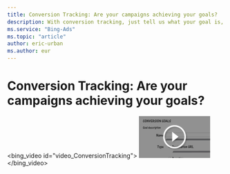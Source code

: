 ```yaml
---
title: Conversion Tracking: Are your campaigns achieving your goals?
description: With conversion tracking, just tell us what your goal is, and we’ll tell you how you’re doing. (English only)
ms.service: "Bing-Ads"
ms.topic: "article"
author: eric-urban
ms.author: eur
---
```


# Conversion Tracking: Are your campaigns achieving your goals?

<bing_video id="video_ConversionTracking">
    ![Conversion Tracking](../images/BA_VideoThumb_ConversionTracking.png)
  </bing_video>

